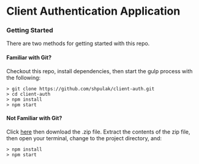 # Client Authentication Application 

### Getting Started

There are two methods for getting started with this repo.

#### Familiar with Git?
Checkout this repo, install dependencies, then start the gulp process with the following:

```
> git clone https://github.com/shpulak/client-auth.git
> cd client-auth
> npm install
> npm start
```

#### Not Familiar with Git?
Click [here](https://github.com/shpulak/client-auth.git) then download the .zip file.  Extract the contents of the zip file, then open your terminal, change to the project directory, and:

```
> npm install
> npm start
```

